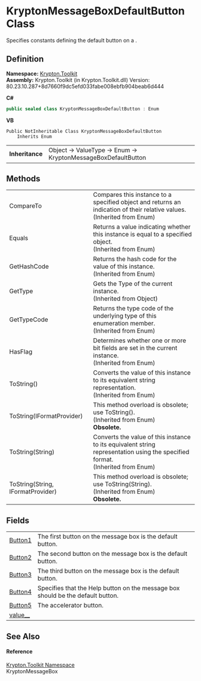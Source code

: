 # KryptonMessageBoxDefaultButton Class


Specifies constants defining the default button on a .



## Definition
**Namespace:** <a href="79d2eac2-21f4-54ff-7552-b20c33c30600.md">Krypton.Toolkit</a>  
**Assembly:** Krypton.Toolkit (in Krypton.Toolkit.dll) Version: 80.23.10.287+8d7660f9dc5efd033fabe008ebfb904beab6d444

**C#**
``` C#
public sealed class KryptonMessageBoxDefaultButton : Enum
```
**VB**
``` VB
Public NotInheritable Class KryptonMessageBoxDefaultButton
	Inherits Enum
```

<table><tr><td><strong>Inheritance</strong></td><td>Object  →  ValueType  →  Enum  →  KryptonMessageBoxDefaultButton</td></tr>
</table>



## Methods
<table>
<tr>
<td>CompareTo</td>
<td>Compares this instance to a specified object and returns an indication of their relative values.<br />(Inherited from Enum)</td></tr>
<tr>
<td>Equals</td>
<td>Returns a value indicating whether this instance is equal to a specified object.<br />(Inherited from Enum)</td></tr>
<tr>
<td>GetHashCode</td>
<td>Returns the hash code for the value of this instance.<br />(Inherited from Enum)</td></tr>
<tr>
<td>GetType</td>
<td>Gets the Type of the current instance.<br />(Inherited from Object)</td></tr>
<tr>
<td>GetTypeCode</td>
<td>Returns the type code of the underlying type of this enumeration member.<br />(Inherited from Enum)</td></tr>
<tr>
<td>HasFlag</td>
<td>Determines whether one or more bit fields are set in the current instance.<br />(Inherited from Enum)</td></tr>
<tr>
<td>ToString()</td>
<td>Converts the value of this instance to its equivalent string representation.<br />(Inherited from Enum)</td></tr>
<tr>
<td>ToString(IFormatProvider)</td>
<td>This method overload is obsolete; use ToString().<br />(Inherited from Enum)<br /><strong>Obsolete.</strong></td></tr>
<tr>
<td>ToString(String)</td>
<td>Converts the value of this instance to its equivalent string representation using the specified format.<br />(Inherited from Enum)</td></tr>
<tr>
<td>ToString(String, IFormatProvider)</td>
<td>This method overload is obsolete; use ToString(String).<br />(Inherited from Enum)<br /><strong>Obsolete.</strong></td></tr>
</table>

## Fields
<table>
<tr>
<td><a href="391b6e23-1f06-2e5b-33d1-6ebb6da9bd9b.md">Button1</a></td>
<td>The first button on the message box is the default button.</td></tr>
<tr>
<td><a href="580853fc-aa09-05c9-960b-c79751320f40.md">Button2</a></td>
<td>The second button on the message box is the default button.</td></tr>
<tr>
<td><a href="99bfb80f-5555-82f2-12b2-5ad3542620a1.md">Button3</a></td>
<td>The third button on the message box is the default button.</td></tr>
<tr>
<td><a href="b09a1b74-7893-9c7d-c16d-088e067130c8.md">Button4</a></td>
<td>Specifies that the Help button on the message box should be the default button.</td></tr>
<tr>
<td><a href="ea527635-803b-b79b-992e-3570d07a9b18.md">Button5</a></td>
<td>The accelerator button.</td></tr>
<tr>
<td><a href="ead071a0-fcee-66c1-008c-65d0fccd08a0.md">value__</a></td>
<td> </td></tr>
</table>

## See Also


#### Reference
<a href="79d2eac2-21f4-54ff-7552-b20c33c30600.md">Krypton.Toolkit Namespace</a>  
KryptonMessageBox  
